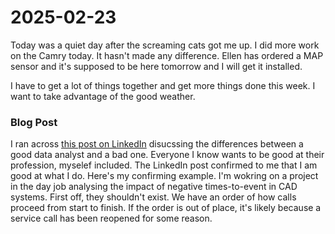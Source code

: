 # 2025-02-23

Today was a quiet day after the screaming cats got me up. I did more work on the Camry today. It hasn't made any difference. Ellen has ordered a MAP sensor and it's supposed to be here tomorrow and I will get it installed.

I have to get a lot of things together and get more things done this week. I want to take advantage of the good weather. 

### Blog Post

I ran across [this post on LinkedIn](https://www.linkedin.com/posts/ray-harris-otcc_what-separates-a-good-analyst-from-a-bad-activity-7297604602240151552-gmGV?utm_source=share&utm_medium=member_ios&rcm=ACoAAAC2YgYBrvhfNxWSWZbjnmxdyUtJDtfE5NY) disucssing the differences between a good data analyst and a bad one. Everyone I know wants to be good at their profession, myselef included. The LinkedIn post confirmed to me that I am good at what I do. Here's my confirming example. I'm wokring on a project in the day job analysing the impact of negative times-to-event in CAD systems. First off, they shouldn't exist. We have an order of how calls proceed from start to finish. If the order is out of place, it's likely because a service call has been reopened for some reason. 
